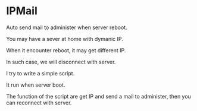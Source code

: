 IPMail
======

Auto send mail to administer when server reboot.

You may have a sever at home with dymanic IP.

When it encounter reboot,  it may get different IP.

In such case,  we will disconnect with server.

I try to write a simple script.

It run when server boot.

The function of the script are get IP and send a mail to administer, then you can reconnect with server.
